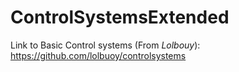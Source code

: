 # ControlSystemsExtended

Link to Basic Control systems (From *Lolbouy*): https://github.com/lolbuoy/controlsystems
